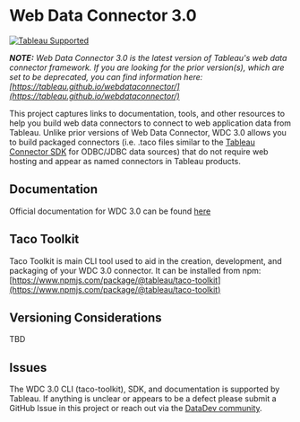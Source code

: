 # Web Data Connector 3.0

[![Tableau Supported](https://img.shields.io/badge/Support%20Level-Tableau%20Supported-53bd92.svg)](https://www.tableau.com/support-levels-it-and-developer-tools)

***NOTE:** Web Data Connector 3.0 is the latest version of Tableau's web data connector framework. If you are looking for the prior version(s), which are set to be deprecated, you can find information here: [https://tableau.github.io/webdataconnector/](https://tableau.github.io/webdataconnector/)*

This project captures links to documentation, tools, and other resources to help you build web data connectors to connect to web application data from Tableau. Unlike prior versions of Web Data Connector, WDC 3.0 allows you to build packaged connectors (i.e. .taco files similar to the [Tableau Connector SDK](https://tableau.github.io/connector-plugin-sdk/) for ODBC/JDBC data sources) that do not require web hosting and appear as named connectors in Tableau products.

## Documentation

Official documentation for WDC 3.0 can be found [here](https://help.tableau.com/current/api/webdataconnector/en-us/index.html)

## Taco Toolkit

Taco Toolkit is main CLI tool used to aid in the creation, development, and packaging of your WDC 3.0 connector. It can be installed from npm: [https://www.npmjs.com/package/@tableau/taco-toolkit](https://www.npmjs.com/package/@tableau/taco-toolkit)

## Versioning Considerations

TBD

## Issues

The WDC 3.0 CLI (taco-toolkit), SDK, and documentation is supported by Tableau. If anything is unclear or appears to be a defect please submit a GitHub Issue in this project or reach out via the [DataDev community](https://community.tableau.com/s/developers).
